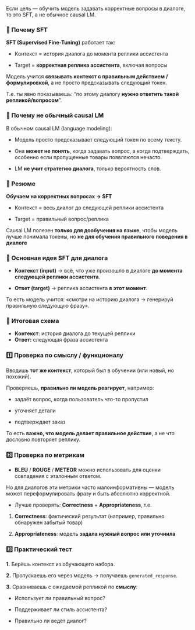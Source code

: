 
Если цель — обучить модель задавать корректные вопросы в диалоге, то это SFT, а не обычное causal LM.

### 🔹 Почему SFT

**SFT (Supervised Fine-Tuning)** работает так:

* Контекст = история диалога до момента реплики ассистента

* Target = **корректная реплика ассистента**, включая вопросы

Модель учится **связывать контекст с правильным действием / формулировкой**, а не просто предсказывать следующий токен.

Т.е. ты явно показываешь: “по этому диалогу **нужно ответить такой репликой/вопросом**”.


### 🔹 Почему не обычный causal LM

В обычном causal LM (language modeling):

* Модель просто предсказывает следующий токен по всему тексту.

* Она **может не понять**, когда задавать вопрос, а когда подтверждать, особенно если пропущенные товары появляются нечасто.

* LM **не учит стратегию диалога**, только вероятность слов.


### 🔹 Резюме

**Обучаем на корректных вопросах → SFT**

* Контекст = весь диалог до следующей реплики ассистента

* Target = правильный вопрос/реплика

Causal LM полезен **только для дообучения на языке**, чтобы модель лучше понимала токены, но **не для обучения правильного поведения в диалоге**


### 🔹 Основная идея SFT для диалога

* **Контекст (input)** → всё, что уже произошло в диалоге **до момента следующей реплики ассистента**.

* **Ответ (target)** → реплика ассистента **в этот момент**.

То есть модель учится: «смотри на историю диалога → генерируй правильную следующую фразу».


### 🔹 Итоговая схема

* **Контекст**: история диалога до текущей реплики
* **Ответ:** следующая фраза ассистента


### 1️⃣ Проверка по смыслу / функционалу

Вводишь **тот же контекст**, который был в обучении (или новый, но похожий).

Проверяешь, **правильно ли модель реагирует**, например:

* задаёт вопрос, когда пользователь что-то пропустил

* уточняет детали

* подтверждает заказ

То есть **важно, что модель делает правильное действие**, а не что дословно повторяет реплику.


### 2️⃣ Проверка по метрикам

* **BLEU** / **ROUGE** / **METEOR** можно использовать для оценки совпадения с эталонным ответом.

Но для диалогов эти метрики часто малоинформативны — модель может переформулировать фразу и быть абсолютно корректной.

* Лучше проверять: **Correctness** + **Appropriateness**, т.е.

1. **Correctness**: фактический результат (например, правильно обнаружен забытый товар)

2. **Appropriateness**: модель **задала нужный вопрос или уточнила**


### 3️⃣ Практический тест

**1.** Берёшь контекст из обучающего набора.

**2.** Пропускаешь его через модель → получаешь `generated_response`.

**3.** Сравниваешь с ожидаемой репликой по **смыслу**:

* Использует ли правильный вопрос?

* Поддерживает ли стиль ассистента?

* Правильно ли ведёт диалог?
